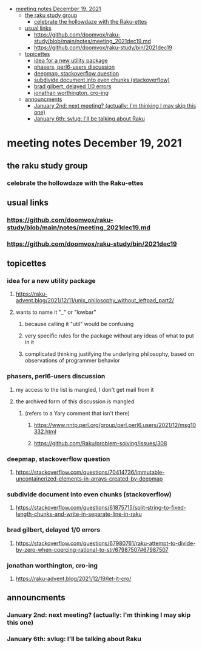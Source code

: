 - [meeting notes December 19, 2021](#org5a56377)
  - [the raku study group](#orgca5b944)
    - [celebrate the hollowdaze with the Raku-ettes](#org1eac3c6)
  - [usual links](#orgca77e2a)
    - [<https://github.com/doomvox/raku-study/blob/main/notes/meeting_2021dec19.md>](#org45180ad)
    - [<https://github.com/doomvox/raku-study/bin/2021dec19>](#org14bc9b4)
  - [topicettes](#orgba83437)
    - [idea for a new utility package](#org18a987f)
    - [phasers, perl6-users discussion](#org6f58d69)
    - [deepmap, stackoverflow question](#org13d79d6)
    - [subdivide document into even chunks (stackoverflow)](#orgdce07d2)
    - [brad gilbert, delayed 1/0 errors](#org048c783)
    - [jonathan worthington, cro-ing](#org55f576d)
  - [announcments](#org9df5691)
    - [January 2nd: next meeting?  (actually: I'm thinking I may skip this one)](#org9c7e377)
    - [January 6th: svlug: I'll be talking about Raku](#org18fde46)


<a id="org5a56377"></a>

# meeting notes December 19, 2021


<a id="orgca5b944"></a>

## the raku study group


<a id="org1eac3c6"></a>

### celebrate the hollowdaze with the Raku-ettes


<a id="orgca77e2a"></a>

## usual links


<a id="org45180ad"></a>

### <https://github.com/doomvox/raku-study/blob/main/notes/meeting_2021dec19.md>


<a id="org14bc9b4"></a>

### <https://github.com/doomvox/raku-study/bin/2021dec19>


<a id="orgba83437"></a>

## topicettes


<a id="org18a987f"></a>

### idea for a new utility package

1.  <https://raku-advent.blog/2021/12/11/unix_philosophy_without_leftpad_part2/>

2.  wants to name it "\_" or "lowbar"

    1.  because calling it "util" would be confusing
    
    2.  very specific rules for the package without any ideas of what to put in it
    
    3.  complicated thinking justifying the underlying philosophy, based on observations of programmer behavior


<a id="org6f58d69"></a>

### phasers, perl6-users discussion

1.  my access to the list is mangled, I don't get mail from it

2.  the archived form of this discussion is mangled

    1.  (refers to a Yary comment that isn't there)
    
        1.  <https://www.nntp.perl.org/group/perl.perl6.users/2021/12/msg10332.html>
        
        2.  <https://github.com/Raku/problem-solving/issues/308>


<a id="org13d79d6"></a>

### deepmap, stackoverflow question

1.  <https://stackoverflow.com/questions/70414736/immutable-uncontainerized-elements-in-arrays-created-by-deepmap>


<a id="orgdce07d2"></a>

### subdivide document into even chunks (stackoverflow)

1.  <https://stackoverflow.com/questions/61875715/split-string-to-fixed-length-chunks-and-write-in-separate-line-in-raku>


<a id="org048c783"></a>

### brad gilbert, delayed 1/0 errors

1.  <https://stackoverflow.com/questions/67980761/raku-attempt-to-divide-by-zero-when-coercing-rational-to-str/67987507#67987507>


<a id="org55f576d"></a>

### jonathan worthington, cro-ing

1.  <https://raku-advent.blog/2021/12/19/let-it-cro/>


<a id="org9df5691"></a>

## announcments


<a id="org9c7e377"></a>

### January 2nd: next meeting?  (actually: I'm thinking I may skip this one)


<a id="org18fde46"></a>

### January 6th: svlug: I'll be talking about Raku
